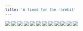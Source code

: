 ```yaml
---
title: 'A fiend for the rarebit'
---
```


![](pg420.jpg)
![](pg421.jpg)
![](pg422.jpg)
![](pg423.jpg)
![](pg424.jpg)
![](pg425.jpg)
![](pg426.jpg)
![](pg427.jpg)
![](pg428.jpg)
![](pg429.jpg)
![](pg430.jpg)
![](pg431.jpg)
